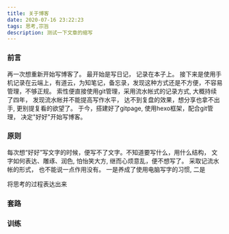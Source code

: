 ```yaml
---
title: 关于博客
date: 2020-07-16 23:22:23
tags: 思考,宗旨
description: 测试一下文章的缩写
---
```


### 前言

再一次想重新开始写博客了。
最开始是写日记， 记录在本子上。 
接下来是使用手机记录在云端上，有道云，为知笔记，备忘录，发现这种方式还是不方便，不容易管理，不够正规。 
索性便直接使用git管理，采用流水帐式的记录方式, 大概持续了四年， 发现流水帐并不能提高写作水平， 达不到复盘的效果，想分享也拿不出手, 更别提复看的欲望了。 
于今，搭建好了gitpage, 使用hexo框架，配合git管理， 决定"好好"开始写博客。 

### 原则

每次想“好好”写文字的时候，便写不了文字。不知道要写什么，用什么结构， 文字如何表达、雕琢、润色, 怕怡笑大方, 继而心烦意乱，便不想写了。
采取记流水帐的形式， 也不能说一点作用没有。
一是养成了使用电脑写字的习惯, 二是

将思考的过程表达出来

### 套路

### 训练


